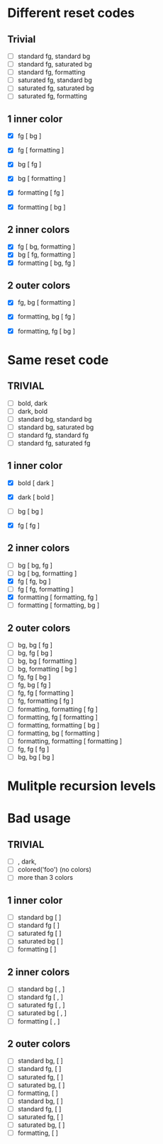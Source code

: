 Different reset codes
=====================

## Trivial
- [ ] standard fg, standard bg
- [ ] standard fg, saturated bg
- [ ] standard fg, formatting
- [ ] saturated fg, standard bg
- [ ] saturated fg, saturated bg
- [ ] saturated fg, formatting

## 1 inner color
- [x] fg [ bg ]
- [x] fg [ formatting ]
- [x] bg [ fg ]
- [x] bg [ formatting ]
- [x] formatting [ fg ]
- [x] formatting [ bg ]


## 2 inner colors
- [x] fg [ bg, formatting ]
- [x] bg [ fg, formatting ]
- [x] formatting [ bg, fg ]

## 2 outer colors
- [x] fg, bg [ formatting ]
- [x] formatting, bg [ fg ]
- [x] formatting, fg [ bg ]


Same reset code
===============

## TRIVIAL
- [ ] bold, dark
- [ ] dark, bold
- [ ] standard bg, standard bg
- [ ] standard bg, saturated bg
- [ ] standard fg, standard fg
- [ ] standard fg, saturated fg

## 1 inner color
- [x] bold [ dark ]
- [x] dark [ bold ]
- [ ] bg [ bg ]
- [x] fg [ fg ]


## 2 inner colors
- [ ] bg [ bg, fg ]
- [ ] bg [ bg, formatting ]
- [x] fg [ fg, bg ]
- [ ] fg [ fg, formatting ]
- [x] formatting [ formatting, fg ]
- [ ] formatting [ formatting, bg ]

## 2 outer colors
- [ ] bg, bg [ fg ]
- [ ] bg, fg [ bg ]
- [ ] bg, bg [ formatting ]
- [ ] bg, formatting [ bg ]
- [ ] fg, fg [ bg ]
- [ ] fg, bg [ fg ]
- [ ] fg, fg [ formatting ]
- [ ] fg, formatting [ fg ]
- [ ] formatting, formatting [ fg ]
- [ ] formatting, fg [ formatting ]
- [ ] formatting, formatting [ bg ]
- [ ] formatting, bg [ formatting ]
- [ ] formatting, formatting [ formatting ]
- [ ] fg, fg [ fg ]
- [ ] bg, bg [ bg ]

# Mulitple recursion levels

Bad usage
=========

## TRIVIAL
- [ ] <color>, dark, <same color>
- [ ] colored('foo') (no colors)
- [ ] more than 3 colors

## 1 inner color
- [ ] standard bg [ <same color> ]
- [ ] standard fg [ <same color> ]
- [ ] saturated fg [ <same color> ]
- [ ] saturated bg [ <same color> ]
- [ ] formatting [ <same color> ]

## 2 inner colors
- [ ] standard bg [ <random>, <same color> ]
- [ ] standard fg [ <random>, <same color> ]
- [ ] saturated fg [ <random>, <same color> ]
- [ ] saturated bg [ <random>, <same color> ]
- [ ] formatting [ <random>, <same color> ]

## 2 outer colors
- [ ] standard bg, <random> [ <same color> ]
- [ ] standard fg, <random> [ <same color> ]
- [ ] saturated fg, <random> [ <same color> ]
- [ ] saturated bg, <random> [ <same color> ]
- [ ] formatting, <random> [ <same color> ]
- [ ] standard bg, <same color> [ <random> ]
- [ ] standard fg, <same color> [ <random> ]
- [ ] saturated fg, <same color> [ <random> ]
- [ ] saturated bg, <same color> [ <random> ]
- [ ] formatting, <same color> [ <random> ]